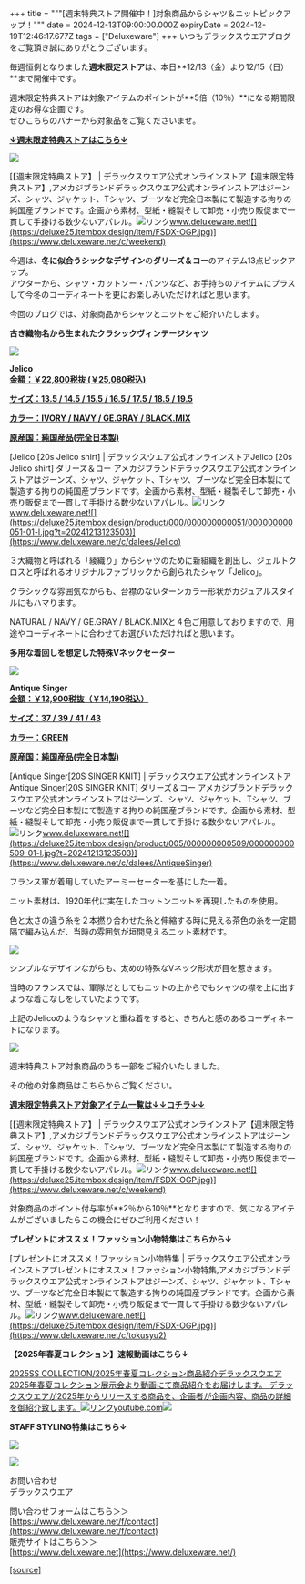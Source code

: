 +++
title = """[週末特典ストア開催中！]対象商品からシャツ＆ニットピックアップ！"""
date = 2024-12-13T09:00:00.000Z
expiryDate = 2024-12-19T12:46:17.677Z
tags = ["Deluxeware"]
+++
いつもデラックスウエアブログをご覧頂き誠にありがとうございます。

毎週恒例となりました**週末限定ストア**は、本日**12/13（金）より12/15（日）**まで開催中です。

週末限定特典ストアは対象アイテムのポイントが**5倍（10％）**になる期間限定のお得な企画です。  
ぜひこちらのバナーから対象品をご覧くださいませ。

**[↓週末限定特典ストアはこちら↓](https://www.deluxeware.net/c/weekend)**

[![](https://stat.ameba.jp/user_images/20241206/17/deluxeware/0a/00/j/o0800033315518409004.jpg)](https://www.deluxeware.net/c/weekend)

[【週末限定特典ストア】 | デラックスウエア公式オンラインストア【週末限定特典ストア】,アメカジブランドデラックスウエア公式オンラインストアはジーンズ、シャツ、ジャケット、Tシャツ、ブーツなど完全日本製にて製造する拘りの純国産ブランドです。企画から素材、型紙・縫製そして卸売・小売り販促まで一貫して手掛ける数少ないアパレル。![リンク](https://c.stat100.ameba.jp/ameblo/symbols/v3.20.0/svg/gray/editor_link.svg)www.deluxeware.net![](https://deluxe25.itembox.design/item/FSDX-OGP.jpg)](https://www.deluxeware.net/c/weekend)

今週は、**冬に似合うシックなデザイン**の**ダリーズ＆コー**のアイテム13点ピックアップ。  
アウターから、シャツ・カットソー・パンツなど、お手持ちのアイテムにプラスして今冬のコーディネートを更にお楽しみいただければと思います。

今回のブログでは、対象商品からシャツとニットをご紹介いたします。

**古き織物名から生まれたクラシックヴィンテージシャツ**

[![](https://stat.ameba.jp/user_images/20241204/14/deluxeware/d8/ba/j/o0800080015517608383.jpg)](https://stat.ameba.jp/user_images/20241204/14/deluxeware/d8/ba/j/o0800080015517608383.jpg)

**Jelico**  
**[金額：￥22,800税抜 (￥25,080税込)](https://www.deluxeware.net/c/dalees/Jelico)**

**[サイズ：13.5 / 14.5 / 15.5 / 16.5 / 17.5 / 18.5 / 19.5](https://www.deluxeware.net/c/dalees/Jelico)**

**[カラー：IVORY / NAVY / GE.GRAY / BLACK.MIX](https://www.deluxeware.net/c/dalees/Jelico)**

**[原産国：純国産品(完全日本製)](https://www.deluxeware.net/c/dalees/Jelico)**

[Jelico \[20s Jelico shirt\] | デラックスウエア公式オンラインストアJelico \[20s Jelico shirt\] ダリーズ＆コー アメカジブランドデラックスウエア公式オンラインストアはジーンズ、シャツ、ジャケット、Tシャツ、ブーツなど完全日本製にて製造する拘りの純国産ブランドです。企画から素材、型紙・縫製そして卸売・小売り販促まで一貫して手掛ける数少ないアパレル。![リンク](https://c.stat100.ameba.jp/ameblo/symbols/v3.20.0/svg/gray/editor_link.svg)www.deluxeware.net![](https://deluxe25.itembox.design/product/000/000000000051/000000000051-01-l.jpg?t=20241213123503)](https://www.deluxeware.net/c/dalees/Jelico)

３大織物と呼ばれる「綾織り」からシャツのために新組織を創出し、ジェルトクロスと呼ばれるオリジナルファブリックから創られたシャツ「Jelico」。

クラシックな雰囲気ながらも、台襟のないターンカラー形状がカジュアルスタイルにもハマります。

NATURAL / NAVY / GE.GRAY / BLACK.MIXと４色ご用意しておりますので、用途やコーディネートに合わせてお選びいただければと思います。

**多用な着回しを想定した特殊Vネックセーター**

[![](https://stat.ameba.jp/user_images/20241213/13/deluxeware/15/ff/j/o0800080015520981329.jpg)](https://stat.ameba.jp/user_images/20241213/13/deluxeware/15/ff/j/o0800080015520981329.jpg)

**Antique Singer**  
**[金額：￥12,900税抜（￥14,190税込）](https://www.deluxeware.net/c/dalees/AntiqueSinger)**

**[サイズ：37 / 39 / 41 / 43](https://www.deluxeware.net/c/dalees/AntiqueSinger)**

**[カラー：GREEN](https://www.deluxeware.net/c/dalees/AntiqueSinger)**

**[原産国：純国産品(完全日本製)](https://www.deluxeware.net/c/dalees/AntiqueSinger)**

[Antique Singer\[20S SINGER KNIT\] | デラックスウエア公式オンラインストアAntique Singer\[20S SINGER KNIT\] ダリーズ＆コー アメカジブランドデラックスウエア公式オンラインストアはジーンズ、シャツ、ジャケット、Tシャツ、ブーツなど完全日本製にて製造する拘りの純国産ブランドです。企画から素材、型紙・縫製そして卸売・小売り販促まで一貫して手掛ける数少ないアパレル。![リンク](https://c.stat100.ameba.jp/ameblo/symbols/v3.20.0/svg/gray/editor_link.svg)www.deluxeware.net![](https://deluxe25.itembox.design/product/005/000000000509/000000000509-01-l.jpg?t=20241213123503)](https://www.deluxeware.net/c/dalees/AntiqueSinger)

フランス軍が着用していたアーミーセーターを基にした一着。

ニット素材は、1920年代に実在したコットンニットを再現したものを使用。

色と太さの違う糸を２本撚り合わせた糸と伸縮する時に見える茶色の糸を一定間隔で編み込んだ、当時の雰囲気が垣間見えるニット素材です。

[![](https://stat.ameba.jp/user_images/20241213/15/deluxeware/22/0e/j/o0800080015521002938.jpg)](https://stat.ameba.jp/user_images/20241213/15/deluxeware/22/0e/j/o0800080015521002938.jpg)

シンプルなデザインながらも、太めの特殊なVネック形状が目を惹きます。

当時のフランスでは、軍隊だとしてもニットの上からでもシャツの襟を上に出すような着こなしをしていたようです。

上記のJelicoのようなシャツと重ね着をすると、きちんと感のあるコーディネートになります。

[![](https://stat.ameba.jp/user_images/20241213/15/deluxeware/51/f6/j/o0800080015521002911.jpg)](https://stat.ameba.jp/user_images/20241213/15/deluxeware/51/f6/j/o0800080015521002911.jpg)

週末特典ストア対象商品のうち一部をご紹介いたしました。

その他の対象商品はこちらからご覧ください。

**[週末限定特典ストア対象アイテム一覧は↓↓コチラ↓↓](https://www.deluxeware.net/c/weekend)**

[【週末限定特典ストア】 | デラックスウエア公式オンラインストア【週末限定特典ストア】,アメカジブランドデラックスウエア公式オンラインストアはジーンズ、シャツ、ジャケット、Tシャツ、ブーツなど完全日本製にて製造する拘りの純国産ブランドです。企画から素材、型紙・縫製そして卸売・小売り販促まで一貫して手掛ける数少ないアパレル。![リンク](https://c.stat100.ameba.jp/ameblo/symbols/v3.20.0/svg/gray/editor_link.svg)www.deluxeware.net![](https://deluxe25.itembox.design/item/FSDX-OGP.jpg)](https://www.deluxeware.net/c/weekend)

対象商品のポイント付与率が**2％から10％**となりますので、気になるアイテムがございましたらこの機会にぜひご利用ください！

**プレゼントにオススメ！ファッション小物特集はこちらから↓**

[プレゼントにオススメ！ファッション小物特集 | デラックスウエア公式オンラインストアプレゼントにオススメ！ファッション小物特集,アメカジブランドデラックスウエア公式オンラインストアはジーンズ、シャツ、ジャケット、Tシャツ、ブーツなど完全日本製にて製造する拘りの純国産ブランドです。企画から素材、型紙・縫製そして卸売・小売り販促まで一貫して手掛ける数少ないアパレル。![リンク](https://c.stat100.ameba.jp/ameblo/symbols/v3.20.0/svg/gray/editor_link.svg)www.deluxeware.net![](https://deluxe25.itembox.design/item/FSDX-OGP.jpg)](https://www.deluxeware.net/c/tokusyu2)

**【2025年春夏コレクション】速報動画はこちら↓**

[2025SS COLLECTION/2025年春夏コレクション商品紹介デラックスウエア2025年春夏コレクション展示会より動画にて商品紹介をお届けします。 デラックスウエアが2025年からリリースする商品を、企画者が企画内容、商品の詳細を御紹介致します。![リンク](https://c.stat100.ameba.jp/ameblo/symbols/v3.20.0/svg/gray/editor_link.svg)youtube.com![](https://i.ytimg.com/vi/A71qJSd2lh4/hqdefault.jpg?sqp=-oaymwEXCOADEI4CSFryq4qpAwkIARUAAIhCGAE=&rs=AOn4CLAjvDtZHCLmch_wfz5qqtOMUoi28A&days_since_epoch=20070)](https://youtube.com/playlist?list=PLmcuUjZ67rhnclr762_W-zDg7FyyrNvqF&si=qzMIChslUYoDbgn-)

**STAFF STYLING特集はこちら↓**

[![](https://stat.ameba.jp/user_images/20241205/11/deluxeware/42/a2/j/o1200050015517935293.jpg?caw=800)](https://www.deluxeware.net/f/styling)

[![](https://stat.ameba.jp/user_images/20240315/15/deluxeware/04/7f/j/o0800026015413271803.jpg?caw=800)](https://www.instagram.com/deluxeware/?hl=ja)

お問い合わせ  
デラックスウエア

問い合わせフォームはこちら＞＞  
[https://www.deluxeware.net/f/contact](https://www.deluxeware.net/f/contact)  
販売サイトはこちら＞＞  
[https://www.deluxeware.net](https://www.deluxeware.net/)

[[source]](https://ameblo.jp/deluxeware/entry-12878488279.html)
